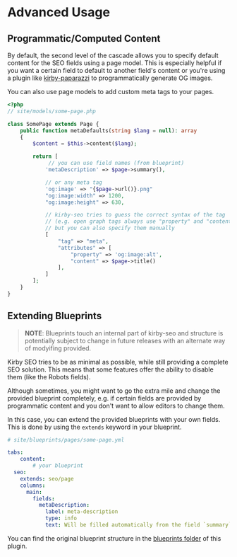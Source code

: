 # Advanced Usage

## Programmatic/Computed Content

By default, the second level of the cascade allows you to specify default content for the SEO fields using a page model. This is especially helpful if you want a certain field to default to another field's content or you're using a plugin like [kirby-paparazzi](https://github.com/tobimori/kirby-paparazzi) to programmatically generate OG images.

You can also use page models to add custom meta tags to your pages.

```php
<?php
// site/models/some-page.php

class SomePage extends Page {
	public function metaDefaults(string $lang = null): array
	{
		$content = $this->content($lang);

		return [
			 // you can use field names (from blueprint)
			'metaDescription' => $page->summary(),

			// or any meta tag
			'og:image' => "{$page->url()}.png"
			"og:image:width" => 1200,
			"og:image:height" => 630,

			// kirby-seo tries to guess the correct syntax of the tag
			// (e.g. open graph tags always use "property" and "content" attributes)
			// but you can also specify them manually
			[
				"tag" => "meta",
				"attributes" => [
					"property" => 'og:image:alt',
					"content" => $page->title()
				],
			]
		];
	}
}
```

## Extending Blueprints

> **NOTE**: Blueprints touch an internal part of kirby-seo and structure is potentially subject to change in future releases with an alternate way of modyifing provided.

Kirby SEO tries to be as minimal as possible, while still providing a complete SEO solution. This means that some features offer the ability to disable them (like the Robots fields).

Although sometimes, you might want to go the extra mile and change the provided blueprint completely, e.g. if certain fields are provided by programmatic content and you don't want to allow editors to change them.

In this case, you can extend the provided blueprints with your own fields. This is done by using the `extends` keyword in your blueprint.

```yaml
# site/blueprints/pages/some-page.yml

tabs:
	content:
		# your blueprint
  seo:
    extends: seo/page
    columns:
      main:
        fields:
          metaDescription:
            label: meta-description
            type: info
            text: Will be filled automatically from the field `summary`
```

You can find the original blueprint structure in the [blueprints folder](https://github.com/tobimori/kirby-seo/tree/main/blueprints) of this plugin.
